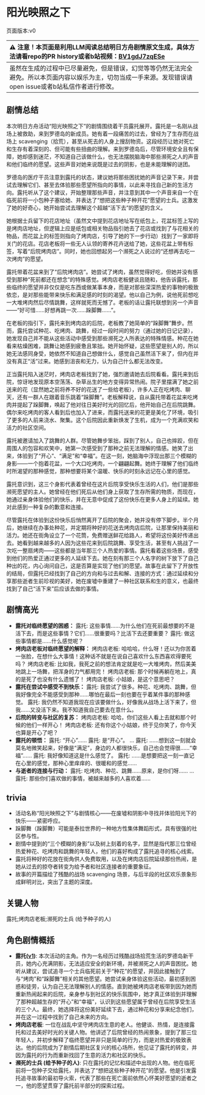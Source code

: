 # 阳光映照之下
页面版本:v0
 

| :warning: 注意！本页面是利用LLM阅读总结明日方舟剧情原文生成，具体方法请看repo的PR history或者b站视频：[BV1gdJ7zqESe](https://www.bilibili.com/video/BV1gdJ7zqESe/)         |
|:----------------------------|
| 虽然在生成的过程中已尽量避免，但是错误，幻觉等等仍然无法完全避免。所以本页面内容以娱乐为主，切勿当成一手来源。发现错误请open issue或者b站私信作者进行修改。|



## 剧情总结
本次明日方舟活动“阳光映照之下”的剧情围绕着干员露托展开。露托是一名刚从战场上被救助，来到罗德岛的新成员。她有着一段痛苦的过去，曾经为了生存而在战场上 scavenging（拾荒），甚至从死去的人身上搜刮物资。这段经历让她对死亡和生存有着深刻的、但可能有些扭曲的理解。来到罗德岛后，尽管环境安全且有保障，她却感到迷茫，不知道自己该做什么，也无法摆脱脑海中那些濒死之人的声音和他们临终的愿望。这些声音对她来说既是过去的阴影，也是未能理解的谜团。

罗德岛的医疗干员注意到露托的状态，建议她将那些困扰她的声音记录下来，并尝试去理解它们、甚至去体验那些愿望所指向的事情，以此来寻找自己新的生活方向。露托听从了这个建议，开始整理那些声音，并注意到其中一个声音来自一个在临死前将一小包种子塞给她、并表达了“想把这些种子种开花”愿望的士兵。这激发了她的好奇心，她开始尝试去理解这个超越“活下去”的愿望的含义。

她根据士兵留下的花店地址（虽然文中提到花店地址写在纸包上，花盆标签上写的是烤肉店地址，但逻辑上应是纸包或相关物品指引她去了花店或找到了与花相关的物品，而花盆上的标签则指向了烤肉店，引导了她的下一步行动）找到了一家即将关门的花店。花店老板将一些无人认领的寄养花卉送给了她，这些花盆上带有标签，写着“后院烤肉店”。同时，她也回想起另一个濒死之人说过的“还想再去吃一次烤肉”的愿望。

露托带着花盆来到了“后院烤肉店”。她尝试了烤肉，虽然觉得好吃，但她并没有感受到那种“死前都还在想念”的特殊感觉。烤肉店老板健谈且随和，他告诉露托，那些临终的愿望并非仅仅是吃东西或做某事本身，而是对那些深深热爱的事物的极致依恋，是对那些能带来快乐和满足感的时刻的渴望。他以自己为例，说他死前想吃一大堆烤肉然后尽情跳舞，这样就死而无憾了。老板的话让露托联想到另一个声音——“好可惜......好想再跳一次......跺脚舞......”。

在老板的指引下，露托来到烤肉店的后院，老板教了她简单的“跺脚舞”舞步。然而，露托尝试种花、吃烤肉、跳舞，经过一段时间的努力（通过她的日记记录），她发现自己并不能从这些活动中感受到那些濒死之人所表达的特殊情感。种花在她看来枯燥困难，跳舞让她感到疲惫且笨拙。她开始怀疑，这些愿望是别人的，所以她无法感同身受，她依然不知道自己想做什么，感觉自己虽然活下来了，但内在并没有真正“活”过来。她感到沮丧和无力，认为自己什么都无法改变。

正当露托陷入迷茫时，烤肉店老板找到了她，强烈邀请她去后院看看。露托来到后院，惊讶地发现原本空荡荡、杂草丛生的地方变得异常热闹。院子里摆满了她之前送来的花（显然她之前将养不好的花送了一些给老板），许多人正在吃烤肉、聊天，还有一群人在跟着音乐跳着“跺脚舞”。老板解释说，自从露托带着花盆来吃烤肉并提起了跺脚舞，唤起了他对往日美好时光的回忆后，他开始自己在后院跳舞。偶尔来吃烤肉的客人看到后也加入了进来，而露托送来的花更是美化了环境，吸引了更多的人前来浇水、聚集。这个后院因此重新焕发了生机，成为一个充满欢笑和活力的社区空间。

露托被邀请加入了跳舞的人群。尽管她舞步笨拙，踩到了别人，自己也摔跤，但在周围人的包容和欢笑中，她第一次感受到了那种之前无法理解的情感。她笑了出来，体验到了“开心”、“满足”和“幸福”。在这一刻，她脑海中浮现出那三个模糊的身影——一个抱着花盆，一个大口吃烤肉，一个翩翩起舞。她终于理解了他们临终时所渴望的那种感觉，那种想要将某个温暖、快乐的时刻永远记在心里的感觉。

露托意识到，这三个身影代表着曾经在这片后院享受快乐生活的人们，他们是那些濒死愿望的主人。她曾经在他们死后从他们身上获取了生存所需的物质，而现在，她通过亲身体验他们的快乐，并在无意中促成了这份快乐在更多人身上的延续。她对此感到一种复杂的歉意和连接。

尽管露托在体验到这份快乐后悄然离开了后院的聚会，她并没有停下脚步。半个月后，她继续在办事处种花，并定期将种好的花送去烤肉店后院，让那里保持美丽和活力。她还在街角设立了一个花筒，免费赠送鲜花给路人，希望将这份美好传递出去。她看到越来越多的人因为这些花来到后院跳舞、享受生活，甚至有人挑战了一次吃一整扇烤肉——这些都是当年那三个人热爱的事情。露托看着这些场景，感受到他们的热爱正通过更多的人延续下去。她在刻有那三个人名字的树下放下了自己种出的花，内心询问自己，这是否算是实现了他们的愿望。故事在此留下了开放性的结局，但露托已经找到了自己的方向和与过去和解、连接的方式：通过延续和分享那些逝者生前珍视的美好，她在废墟中重建了一种社区联系和生的意义，也最终找到了自己“活下来”后应该去做的事情。
## 剧情高光
*   **露托对临终愿望的困惑：**
    露托: 这些事情......为什么他们在死前最想要的不是活下去，而是这些事情？它们......很重要吗？比活下去还要重要？
    露托: 做这些事情都是......什么感觉呢？
*   **烤肉店老板对临终愿望的解释：**
    烤肉店老板: 哈哈哈，什么呀！还以为你苦着一张脸，在想什么大事情！这种话不就是在说自己喜欢什么东西喜欢得要死吗？
    烤肉店老板: 比如我，我死之前的想法肯定就是吃一大堆烤肉，然后美美地跳上一场舞，把浑身的力气都用完！
    烤肉店老板: 那个时候再躺在地上，真的是死了也没有什么遗憾了！
    烤肉店老板: 小姑娘，是这个意思吧？
*   **露托在尝试中感受不到快乐：**
    露托: 我尝试了很多。种花、吃烤肉、跳舞，但我好像完全不能感受到那种......哪怕在最后一刻也要在乎着某件事的那种感觉。
    露托: 我仍然不知道我现在应该要做什么，好像我从战场上活下来了，但我......又没活下来。我不知道我自己要去在意什么。
*   **后院的转变与社区的复苏：**
    烤肉店老板: 哈哈，你们这些人看上去就和那个时候的他们一样开心！
    烤肉店老板: 还有你这个小姑娘，终于见你笑了，你今天也算是开心了吧？
*   **露托的顿悟：**
    露托: “开心”......
    露托: 是“开心”。
    ...
    露托: ......想到这一刻就会莫名地微笑起来，好像是“满足”，身边的人都很快乐，自己也会觉得很......“幸福”......
    露托: 我好像知道这是什么感觉了。
    露托: ......是想要把这一刻一直记在心里的感觉，那种心里痒痒的、很暖和的感觉......
*   **与逝者的连接与行动：**
    露托: 吃烤肉、种花、跳舞......原来，是你们呀......
    ...
    露托: 那些你们喜欢做的事情，被越来越多的人喜欢着......
## trivia
*   活动名称“阳光映照之下”与剧情核心——在废墟和阴影中寻找并体验阳光下的快乐——紧密呼应。
*   跺脚舞（跺脚舞）可能是泰拉世界的一种地方性集体舞蹈形式，具有很强的社区参与性。
*   剧情中提到的“三个模糊的身影”以及树上刻着的名字，显然是指代那三位曾经热爱种花、吃烤肉和跳舞的年轻人，他们的喜好构成了露托追寻的核心线索。
*   露托将种好的花放在街角供人免费取用，以及在烤肉店后院延续那份热闹，是她从过去的掠夺者转变为给予者和社区连接者的重要象征。
*   故事的开篇描绘了残酷的战场 scavenging 场景，与后半段的社区欢乐景象形成鲜明对比，突出了主题的深度。
## 关键人物
露托;烤肉店老板;濒死的士兵 (给予种子的人)
## 角色剧情概括
-   **露托([v1](../chars/char_4130_luton.md))**: 本次活动的主角。作为一名经历过残酷战场拾荒生活的罗德岛新干员，她内心充满阴影，无法适应安全的新环境，并被濒死之人的声音困扰。她听从建议，尝试追寻一个士兵临死前关于“种花”的愿望，并因此接触到了与“烤肉”和“跺脚舞”相关的其他愿望。她尝试亲身体验这些活动，最初感到困惑和徒劳，认为自己无法理解别人的情感。直到她被烤肉店老板带到因为她而重新热闹起来的后院，亲身参与到社区的快乐氛围中，她才真正体验到并理解了那种超越生存的“开心”和“幸福”，认识到这些愿望属于曾经在后院享受生活的三个人。最终，她选择将这份美好延续下去，通过种花和分享来纪念他们，并在这一过程中找到了自己未来的方向。
-   **烤肉店老板**: 一位在战乱中坚守烤肉店生意的老人。他健谈、热情，是连接露托和过去美好时光的关键人物。他讲述了后院曾经的热闹景象，提到了那三位年轻人，并初步解释了临终愿望并非只是简单的行为，而是对热爱的极致表达。他的后院成为了剧情后期社区复兴的核心场所，他见证了露托的转变，并因为露托的行为而重新找回了生意的活力和社区的快乐。
-   **濒死的士兵 (给予种子的人)**: 只在露托的记忆和描述中出现的人物。他在临死前将一包种子交给露托，并表达了“想把这些种子种开花”的愿望。他是引发露托追寻故事的最初导火索，代表了那些在死亡面前依然心怀美好愿望的逝者之一，他的愿望贯穿了露托前半部分的探索过程。